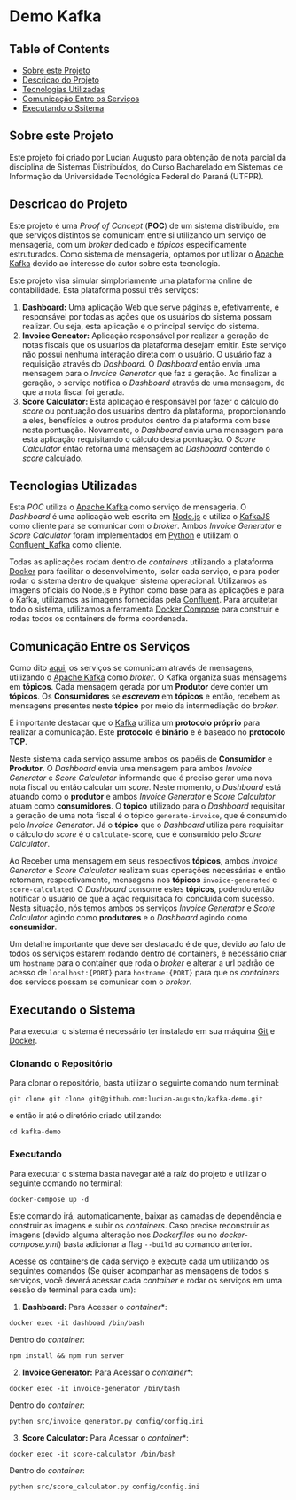 # Demo Kafka

## Table of Contents
+ [Sobre este Projeto](#sobre-este-projeto) 
+ [Descricao do Projeto](#descricao-do-projeto)
+ [Tecnologias Utilizadas](#tecnologias-utilizadas)
+ [Comunicação Entre os Serviços](#comunicação-entre-os-serviços)
+ [Executando o Ssitema](#executando-o-sistema)

## Sobre este Projeto
Este projeto foi criado por Lucian Augusto para obtenção de nota parcial da disciplina de Sistemas Distribuídos, do Curso Bacharelado em Sistemas de Informação da Universidade Tecnológica Federal do Paraná (UTFPR).

## Descricao do Projeto
Este projeto é uma *Proof of Concept* (**POC**) de um sistema distribuído, em que serviços distintos se comunicam entre si utilizando um serviço de mensageria, com um *broker* dedicado e *tópicos* especificamente estruturados. Como sistema de mensageria, optamos por utilizar o [Apache Kafka](https://kafka.apache.org) devido ao interesse do autor sobre esta tecnologia.

Este projeto visa simular simploriamente uma plataforma online de contabilidade. Esta plataforma possui três serviços:
1. **Dashboard:** Uma aplicação Web que serve páginas e, efetivamente, é responsável por todas as ações que os usuários do sistema possam realizar. Ou seja, esta aplicação e o principal serviço do sistema.
2. **Invoice Geneator:** Aplicação responsável por realizar a geração de notas fiscais que os usuarios da plataforma desejam emitir. Este serviço não possui nenhuma interação direta com o usuário. O usuário faz a requisição através do *Dashboard*. O *Dashboard* então envia uma mensagem para o *Invoice Generator* que faz a geração. Ao finalizar a geração, o serviço notifica o *Dashboard* através de uma mensagem, de que a nota fiscal foi gerada.
3. **Score Calculator:** Esta aplicação é responsável por fazer o cálculo do *score* ou pontuação dos usuários dentro da plataforma, proporcionando a eles, benefícios e outros produtos dentro da plataforma com base nesta pontuação. Novamente, o *Dashboard* envia uma mensagem para esta aplicação requisitando o cálculo desta pontuação. O *Score Calculator* então retorna uma mensagem ao *Dashboard* contendo o *score* calculado.

## Tecnologias Utilizadas
Esta *POC* utiliza o [Apache Kafka](https://kafka.apache.org) como serviço de mensageria. O *Dashboard* é uma aplicação web escrita em [Node.js](https://nodejs.org/en) e utiliza o [KafkaJS](https://kafka.js.org/) como cliente para se comunicar com o *broker*. Ambos *Invoice Generator* e *Score Calculator* foram implementados em [Python](https://www.python.org/) e utilizam o [Confluent_Kafka](https://github.com/confluentinc/confluent-kafka-python) como cliente.

Todas as aplicações rodam dentro de *containers* utilizando a plataforma [Docker](https://www.docker.com/) para facilitar o desenvolvimento, isolar cada serviço, e para poder rodar o sistema dentro de qualquer sistema operacional. Utilizamos as imagens oficiais do Node.js e Python como base para as aplicações e para o Kafka, utilizamos as imagens fornecidas pela [Confluent](https://www.confluent.io/). Para arquitetar todo o sistema, utilizamos a ferramenta [Docker Compose](https://docs.docker.com/compose/) para construir e rodas todos os containers de forma coordenada.

## Comunicação Entre os Serviços
Como dito [aqui](#tecnologias-utilizadas), os serviços se comunicam através de mensagens, utilizando o [Apache Kafka](https://kafka.apache.org) como *broker*. O Kafka organiza suas mensagems em **tópicos**. Cada mensagem gerada por um **Produtor** deve conter um **tópicos**. Os **Consumidores** se ***escrevem*** em **tópicos** e então, recebem as mensagens presentes neste **tópico** por meio da intermediação do *broker*.

É importante destacar que o [Kafka](https://kafka.apache.org) utiliza um **protocolo próprio** para realizar a comunicação. Este **protocolo** é **binário** e é baseado no  **protocolo TCP**.

Neste sistema cada serviço assume ambos os papéis de **Consumidor** e **Produtor**. O *Dashboard* envia uma mensagem para ambos *Invoice Generator* e *Score Calculator* informando que é preciso gerar uma nova nota fiscal ou então calcular um *score*. Neste momento, o *Dashboard* está atuando como o **produtor** e ambos *Invoice Generator* e *Score Calculator* atuam como **consumidores**. O **tópico** utilizado para o *Dashboard* requisitar a geração de uma nota fiscal é o tópico `generate-invoice`, que é consumido pelo *Invoice Generator*. Já o **tópico** que o *Dashboard* utiliza para requisitar o cálculo do *score* é o `calculate-score`, que é consumido pelo *Score Calculator*.

Ao Receber uma mensagem em seus respectivos **tópicos**, ambos *Invoice Generator* e *Score Calculator* realizam suas operações necessárias e então retornam, respectivamente, mensagens nos **tópicos** `invoice-generated` e `score-calculated`. O *Dashboard* consome estes **tópicos**, podendo então notificar o usuário de que a ação requisitada foi concluída com sucesso. Nesta situação, nós temos ambos os serviços *Invoice Generator* e *Score Calculator* agindo como **produtores** e o *Dashboard* agindo como **consumidor**.

Um detalhe importante que deve ser destacado é de que, devido ao fato de todos os serviços estarem rodando dentro de containers, é necessário criar um `hostname` para o container que roda o *broker* e alterar a url padrão de acesso de `localhost:{PORT}` para `hostname:{PORT}` para que os *containers* dos servicos possam se comunicar com o *broker*.

## Executando o Sistema
Para executar o sistema é necessário ter instalado em sua máquina [Git](https://git-scm.com/) e [Docker](https://www.docker.com/).

### Clonando o Repositório
Para clonar o repositório, basta utilizar o seguinte comando num terminal:

``` shell
git clone git clone git@github.com:lucian-augusto/kafka-demo.git
```

e então ir até o diretório criado utilizando:

``` shell
cd kafka-demo
```

### Executando
Para executar o sistema basta navegar até a raíz do projeto e utilizar o seguinte comando no terminal:

``` shell
docker-compose up -d
```

Este comando irá, automaticamente, baixar as camadas de dependência e construir as imagens e subir os *containers*. Caso precise reconstruir as imagens (devido alguma alteração nos *Dockerfiles* ou no *docker-compose.yml*) basta adicionar a flag `--build` ao comando anterior.

Acesse os containers de cada serviço e execute cada um utilizando os seguintes comandos (Se quiser acompanhar as mensagens de todos s serviços, você deverá acessar cada *container* e rodar os serviços em uma sessão de terminal para cada um):

1. **Dashboard:**
Para Acessar o *container**:
``` shell
docker exec -it dashboad /bin/bash
```

Dentro do *container*:

``` shell
npm install && npm run server
```

2. **Invoice Generator:**
Para Acessar o *container**:
``` shell
docker exec -it invoice-generator /bin/bash
```

Dentro do *container*:

``` shell
python src/invoice_generator.py config/config.ini
```

3. **Score Calculator:**
Para Acessar o *container**:
``` shell
docker exec -it score-calculator /bin/bash
```

Dentro do *container*:

``` shell
python src/score_calculator.py config/config.ini
```
